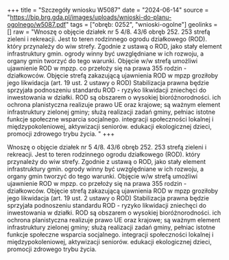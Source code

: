 +++
title = "Szczegóły wniosku W5087"
date = "2024-06-14"
source = "https://bip.brg.gda.pl/images/uploads/wnioski-do-planu-ogolnego/w5087.pdf"
tags = ["obręb: 0252", "wnioski-ogolne"]
geolinks = []
raw = "Wnoszę o objęcie działek nr 5 4/8. 43/6 obręb 252. 253 strefą zieleni i rekreacji. Jest to teren rodzinnego ogrodu działkowego (ROD). który przynależy do wiw strefy. Zgodnie z ustawą o ROD, jako stały element infrastruktury gmin. ogrody winny być uwzględniane w ich rozwoju, a organy gmin tworzyć do tego warunki. Objęcie w/w strefą umożliwi ujawnienie ROD w mpzp. co przełoży się na prawa 355 rodzin - działkowców. Objęcie strefą zakazującą ujawnienia ROD w mpzp groziłoby jego likwidacja (art. 19 ust. 2 ustawy o ROD) Stabilizacja prawna będzie sprzyjała podnoszeniu standardu ROD - ryzyko likwidacji zniechęci do inwestowania w działki. ROD są obszarem o wysokiej bioróżnorodności. ich ochrona planistyczna realizuje prawo UE oraz krajowe; są ważnym element infrastruktury zielonej gminy; służą realizacji zadań gminy, pełniac istotne funkcje społeczne wsparcia socjalnego. integracji społeczności lokalnej i międzypokoleniowej, aktywizacji seniorów. edukacji ekologicznej dzieci, promocji zdrowego trybu życia. "
+++

Wnoszę o objęcie działek nr 5 4/8. 43/6 obręb 252. 253 strefą zieleni i rekreacji. Jest to teren
rodzinnego ogrodu działkowego (ROD). który przynależy do wiw strefy. Zgodnie z ustawą o ROD, jako stały
element infrastruktury gmin. ogrody winny być uwzględniane w ich rozwoju, a organy gmin tworzyć do tego
warunki. Objęcie w/w strefą umożliwi ujawnienie ROD w mpzp. co przełoży się na prawa 355 rodzin -
działkowców. Objęcie strefą zakazującą ujawnienia ROD w mpzp groziłoby jego likwidacja (art. 19 ust. 2 ustawy
o ROD) Stabilizacja prawna będzie sprzyjała podnoszeniu standardu ROD - ryzyko likwidacji zniechęci do
inwestowania w działki. ROD są obszarem o wysokiej bioróżnorodności. ich ochrona planistyczna realizuje
prawo UE oraz krajowe; są ważnym element infrastruktury zielonej gminy; służą realizacji zadań gminy, pełniac
istotne funkcje społeczne wsparcia socjalnego. integracji społeczności lokalnej i międzypokoleniowej,
aktywizacji seniorów. edukacji ekologicznej dzieci, promocji zdrowego trybu życia.



